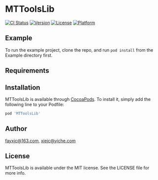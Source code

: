 # MTToolsLib

[![CI Status](https://img.shields.io/travis/fayxjc@163.com/MTToolsLib.svg?style=flat)](https://travis-ci.org/fayxjc@163.com/MTToolsLib)
[![Version](https://img.shields.io/cocoapods/v/MTToolsLib.svg?style=flat)](https://cocoapods.org/pods/MTToolsLib)
[![License](https://img.shields.io/cocoapods/l/MTToolsLib.svg?style=flat)](https://cocoapods.org/pods/MTToolsLib)
[![Platform](https://img.shields.io/cocoapods/p/MTToolsLib.svg?style=flat)](https://cocoapods.org/pods/MTToolsLib)

## Example

To run the example project, clone the repo, and run `pod install` from the Example directory first.

## Requirements

## Installation

MTToolsLib is available through [CocoaPods](https://cocoapods.org). To install
it, simply add the following line to your Podfile:

```ruby
pod 'MTToolsLib'
```

## Author

fayxjc@163.com, xiejc@yiche.com

## License

MTToolsLib is available under the MIT license. See the LICENSE file for more info.
